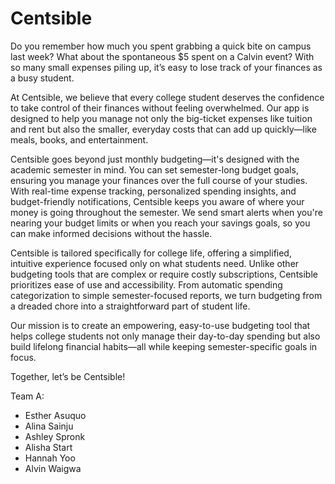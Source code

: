 # Centsible

Do you remember how much you spent grabbing a quick bite on campus last week? What about the spontaneous $5 spent on a Calvin event? With so many small expenses piling up, it’s easy to lose track of your finances as a busy student.

At Centsible, we believe that every college student deserves the confidence to take control of their finances without feeling overwhelmed. Our app is designed to help you manage not only the big-ticket expenses like tuition and rent but also the smaller, everyday costs that can add up quickly—like meals, books, and entertainment.

Centsible goes beyond just monthly budgeting—it's designed with the academic semester in mind. You can set semester-long budget goals, ensuring you manage your finances over the full course of your studies. With real-time expense tracking, personalized spending insights, and budget-friendly notifications, Centsible keeps you aware of where your money is going throughout the semester. We send smart alerts when you're nearing your budget limits or when you reach your savings goals, so you can make informed decisions without the hassle.

Centsible is tailored specifically for college life, offering a simplified, intuitive experience focused only on what students need. Unlike other budgeting tools that are complex or require costly subscriptions, Centsible prioritizes ease of use and accessibility. From automatic spending categorization to simple semester-focused reports, we turn budgeting from a dreaded chore into a straightforward part of student life.

Our mission is to create an empowering, easy-to-use budgeting tool that helps college students not only manage their day-to-day spending but also build lifelong financial habits—all while keeping semester-specific goals in focus.

Together, let’s be Centsible!

Team A:
- Esther Asuquo
- Alina Sainju
- Ashley Spronk
- Alisha Start
- Hannah Yoo
- Alvin Waigwa
    
